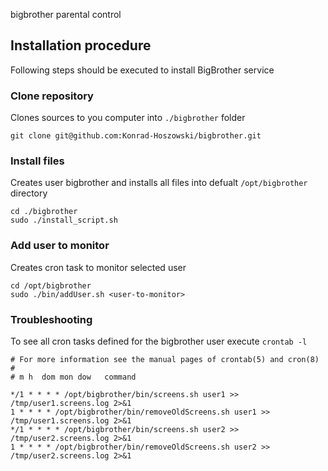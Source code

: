 bigbrother
parental control

## Installation procedure
Following steps should be executed to install BigBrother service

### Clone repository
Clones sources to you computer into `./bigbrother` folder
```
git clone git@github.com:Konrad-Hoszowski/bigbrother.git 
```

### Install files
Creates user bigbrother and installs all files into defualt `/opt/bigbrother` directory
```
cd ./bigbrother
sudo ./install_script.sh
```

### Add user to monitor
Creates cron task to monitor selected user
```
cd /opt/bigbrother
sudo ./bin/addUser.sh <user-to-monitor>
```

### Troubleshooting
To see all cron tasks defined for the bigbrother user execute `crontab -l`
```
# For more information see the manual pages of crontab(5) and cron(8)
#
# m h  dom mon dow   command

*/1 * * * * /opt/bigbrother/bin/screens.sh user1 >> /tmp/user1.screens.log 2>&1
1 * * * * /opt/bigbrother/bin/removeOldScreens.sh user1 >> /tmp/user1.screens.log 2>&1
*/1 * * * * /opt/bigbrother/bin/screens.sh user2 >> /tmp/user2.screens.log 2>&1
1 * * * * /opt/bigbrother/bin/removeOldScreens.sh user2 >> /tmp/user2.screens.log 2>&1
```
